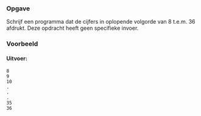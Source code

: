 ### Opgave

Schrijf een programma dat de cijfers in oplopende volgorde van 8 t.e.m. 36 afdrukt. Deze opdracht heeft geen specifieke invoer.


### Voorbeeld


#### Uitvoer:

```
8
9
10
.
.
.
35
36

```

